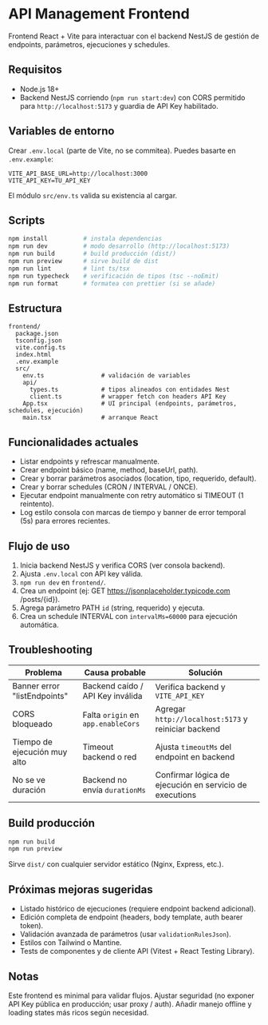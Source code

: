 # API Management Frontend

Frontend React + Vite para interactuar con el backend NestJS de gestión de endpoints, parámetros, ejecuciones y schedules.

## Requisitos
* Node.js 18+
* Backend NestJS corriendo (`npm run start:dev`) con CORS permitido para `http://localhost:5173` y guardia de API Key habilitado.

## Variables de entorno
Crear `.env.local` (parte de Vite, no se commitea). Puedes basarte en `.env.example`:
```
VITE_API_BASE_URL=http://localhost:3000
VITE_API_KEY=TU_API_KEY
```
El módulo `src/env.ts` valida su existencia al cargar.

## Scripts
```bash
npm install          # instala dependencias
npm run dev          # modo desarrollo (http://localhost:5173)
npm run build        # build producción (dist/)
npm run preview      # sirve build de dist
npm run lint         # lint ts/tsx
npm run typecheck    # verificación de tipos (tsc --noEmit)
npm run format       # formatea con prettier (si se añade)
```

## Estructura
```
frontend/
  package.json
  tsconfig.json
  vite.config.ts
  index.html
  .env.example
  src/
    env.ts                # validación de variables
    api/
      types.ts            # tipos alineados con entidades Nest
      client.ts           # wrapper fetch con headers API Key
    App.tsx               # UI principal (endpoints, parámetros, schedules, ejecución)
    main.tsx              # arranque React
```

## Funcionalidades actuales
* Listar endpoints y refrescar manualmente.
* Crear endpoint básico (name, method, baseUrl, path).
* Crear y borrar parámetros asociados (location, tipo, requerido, default).
* Crear y borrar schedules (CRON / INTERVAL / ONCE).
* Ejecutar endpoint manualmente con retry automático si TIMEOUT (1 reintento).
* Log estilo consola con marcas de tiempo y banner de error temporal (5s) para errores recientes.

## Flujo de uso
1. Inicia backend NestJS y verifica CORS (ver consola backend).
2. Ajusta `.env.local` con API key válida.
3. `npm run dev` en `frontend/`.
4. Crea un endpoint (ej: GET https://jsonplaceholder.typicode.com /posts/{id}).
5. Agrega parámetro PATH `id` (string, requerido) y ejecuta.
6. Crea un schedule INTERVAL con `intervalMs=60000` para ejecución automática.

## Troubleshooting
| Problema | Causa probable | Solución |
|----------|----------------|----------|
| Banner error "listEndpoints" | Backend caído / API Key inválida | Verifica backend y `VITE_API_KEY` |
| CORS bloqueado | Falta `origin` en `app.enableCors` | Agregar `http://localhost:5173` y reiniciar backend |
| Tiempo de ejecución muy alto | Timeout backend o red | Ajusta `timeoutMs` del endpoint en backend |
| No se ve duración | Backend no envía `durationMs` | Confirmar lógica de ejecución en servicio de executions |

## Build producción
```bash
npm run build
npm run preview
```
Sirve `dist/` con cualquier servidor estático (Nginx, Express, etc.).

## Próximas mejoras sugeridas
* Listado histórico de ejecuciones (requiere endpoint backend adicional).
* Edición completa de endpoint (headers, body template, auth bearer token).
* Validación avanzada de parámetros (usar `validationRulesJson`).
* Estilos con Tailwind o Mantine.
* Tests de componentes y de cliente API (Vitest + React Testing Library).

## Notas
Este frontend es minimal para validar flujos. Ajustar seguridad (no exponer API Key pública en producción; usar proxy / auth). Añadir manejo offline y loading states más ricos según necesidad.
